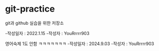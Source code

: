 # git-practice
git과 github 실습을 위한 저장소

-작성일자 : 2022.1.15
-작성자 : YouRrrrr903


영어숙제 1도 안함 ㅋㅋㅋㅋㅋㅋㅋ
-작성일자 : 2024.9.03
-작성자 : YouRrrrr903
